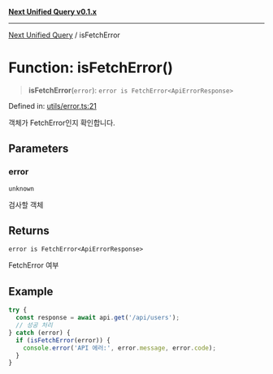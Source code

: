 [**Next Unified Query v0.1.x**](../README.md)

***

[Next Unified Query](../globals.md) / isFetchError

# Function: isFetchError()

> **isFetchError**(`error`): `error is FetchError<ApiErrorResponse>`

Defined in: [utils/error.ts:21](https://github.com/newExpand/next-unified-query/blob/main/packages/core/src/utils/error.ts#L21)

객체가 FetchError인지 확인합니다.

## Parameters

### error

`unknown`

검사할 객체

## Returns

`error is FetchError<ApiErrorResponse>`

FetchError 여부

## Example

```ts
try {
  const response = await api.get('/api/users');
  // 성공 처리
} catch (error) {
  if (isFetchError(error)) {
    console.error('API 에러:', error.message, error.code);
  }
}
```
